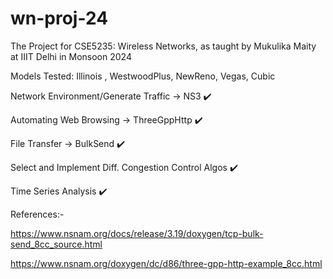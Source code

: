 # wn-proj-24
The Project for CSE5235: Wireless Networks, as taught by Mukulika Maity at IIIT Delhi in Monsoon 2024

Models Tested: Illinois , WestwoodPlus, NewReno, Vegas, Cubic

Network Environment/Generate Traffic -> NS3 ✔️

Automating Web Browsing -> ThreeGppHttp ✔️

File Transfer -> BulkSend ✔️

Select and Implement Diff. Congestion Control Algos ✔️

Time Series Analysis ✔️

References:-

https://www.nsnam.org/docs/release/3.19/doxygen/tcp-bulk-send_8cc_source.html

https://www.nsnam.org/doxygen/dc/d86/three-gpp-http-example_8cc.html
